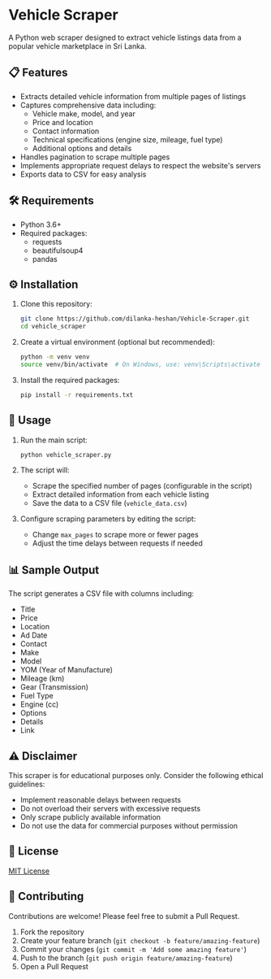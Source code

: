 #  Vehicle Scraper

A Python web scraper designed to extract vehicle listings data from a popular vehicle marketplace in Sri Lanka.

## 📋 Features

- Extracts detailed vehicle information from multiple pages of listings
- Captures comprehensive data including:
  - Vehicle make, model, and year
  - Price and location
  - Contact information
  - Technical specifications (engine size, mileage, fuel type)
  - Additional options and details
- Handles pagination to scrape multiple pages
- Implements appropriate request delays to respect the website's servers
- Exports data to CSV for easy analysis

## 🛠️ Requirements

- Python 3.6+
- Required packages:
  - requests
  - beautifulsoup4
  - pandas

## ⚙️ Installation

1. Clone this repository:
   ```bash
   git clone https://github.com/dilanka-heshan/Vehicle-Scraper.git
   cd vehicle_scraper
   ```

2. Create a virtual environment (optional but recommended):
   ```bash
   python -m venv venv
   source venv/bin/activate  # On Windows, use: venv\Scripts\activate
   ```

3. Install the required packages:
   ```bash
   pip install -r requirements.txt
   ```

## 🚀 Usage

1. Run the main script:
   ```bash
   python vehicle_scraper.py
   ```

2. The script will:
   - Scrape the specified number of pages (configurable in the script)
   - Extract detailed information from each vehicle listing
   - Save the data to a CSV file (`vehicle_data.csv`)

3. Configure scraping parameters by editing the script:
   - Change `max_pages` to scrape more or fewer pages
   - Adjust the time delays between requests if needed

## 📊 Sample Output

The script generates a CSV file with columns including:

- Title
- Price
- Location
- Ad Date
- Contact
- Make
- Model
- YOM (Year of Manufacture)
- Mileage (km)
- Gear (Transmission)
- Fuel Type
- Engine (cc)
- Options
- Details
- Link

## ⚠️ Disclaimer

This scraper is for educational purposes only.  Consider the following ethical guidelines:

- Implement reasonable delays between requests
- Do not overload their servers with excessive requests
- Only scrape publicly available information
- Do not use the data for commercial purposes without permission

## 📜 License

[MIT License](LICENSE)

## 🤝 Contributing

Contributions are welcome! Please feel free to submit a Pull Request.

1. Fork the repository
2. Create your feature branch (`git checkout -b feature/amazing-feature`)
3. Commit your changes (`git commit -m 'Add some amazing feature'`)
4. Push to the branch (`git push origin feature/amazing-feature`)
5. Open a Pull Request
